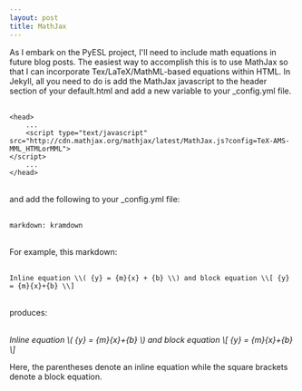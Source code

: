 ```yaml
---
layout: post
title: MathJax
---
```


As I embark on the PyESL project, I'll need to include math equations in future blog posts. The easiest way to accomplish this is to use MathJax so that I can incorporate Tex/LaTeX/MathML-based equations within HTML. In Jekyll, all you need to do is add the MathJax javascript to the header section of your default.html and add a new variable to your _config.yml file.
<br><br>
 
    <head>
        ...
        <script type="text/javascript" src="http://cdn.mathjax.org/mathjax/latest/MathJax.js?config=TeX-AMS-MML_HTMLorMML">
    </script>
        ...
    </head>

<br>
and add the following to your _config.yml file:
<br><br>

    markdown: kramdown

<br>
For example, this markdown:
<br><br>

    Inline equation \\( {y} = {m}{x} + {b} \\) and block equation \\[ {y} = {m}{x}+{b} \\] 

<br>
produces:
<br><br>

<i>Inline equation \\( {y} = {m}{x}+{b} \\) and block equation \\[ {y} = {m}{x}+{b} \\] </i>

Here, the parentheses denote an inline equation while the square brackets denote a block equation.
